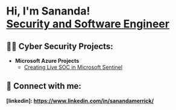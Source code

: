 <h1>Hi, I'm Sananda! <br/><a href="https://www.linkedin.com/in/sanandamerrick/">Security and Software Engineer</a>
  
<h2>👨‍💻 Cyber Security Projects:</h2>

- <b>Microsoft Azure Projects</b>
  - [Creating Live SOC in Microsoft Sentinel](https://github.com/SanandaMerrick/Cyber_AzureSOC)





<h2> 🤳 Connect with me:</h2>

<b>[linkedin]: https://www.linkedin.com/in/sanandamerrick/</b>
